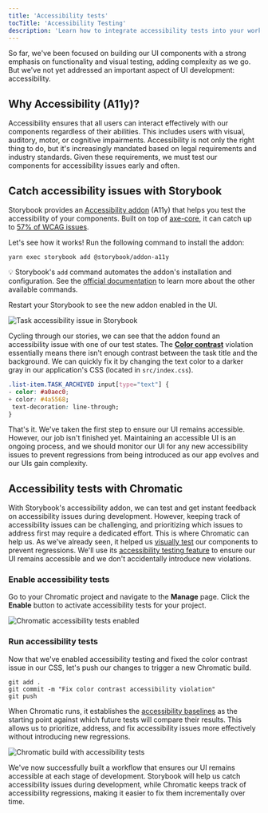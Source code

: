 ```yaml
---
title: 'Accessibility tests'
tocTitle: 'Accessibility Testing'
description: 'Learn how to integrate accessibility tests into your workflow'
---
```


So far, we've been focused on building our UI components with a strong emphasis on functionality and visual testing, adding complexity as we go. But we've not yet addressed an important aspect of UI development: accessibility.

## Why Accessibility (A11y)?

Accessibility ensures that all users can interact effectively with our components regardless of their abilities. This includes users with visual, auditory, motor, or cognitive impairments. Accessibility is not only the right thing to do, but it's increasingly mandated based on legal requirements and industry standards. Given these requirements, we must test our components for accessibility issues early and often.

## Catch accessibility issues with Storybook

Storybook provides an [Accessibility addon](https://storybook.js.org/addons/@storybook/addon-a11y) (A11y) that helps you test the accessibility of your components. Built on top of [axe-core](https://github.com/dequelabs/axe-core), it can catch up to [57% of WCAG issues](https://www.deque.com/blog/automated-testing-study-identifies-57-percent-of-digital-accessibility-issues/).

Let's see how it works! Run the following command to install the addon:

```shell
yarn exec storybook add @storybook/addon-a11y
```

<div class="aside">

💡 Storybook's `add` command automates the addon's installation and configuration. See the [official documentation](https://storybook.js.org/docs/api/cli-options) to learn more about the other available commands.

</div>

Restart your Storybook to see the new addon enabled in the UI.

![Task accessibility issue in Storybook](/intro-to-storybook/accessibility-issue-task-react-9-0.png)

Cycling through our stories, we can see that the addon found an accessibility issue with one of our test states. The [**Color contrast**](https://dequeuniversity.com/rules/axe/4.10/color-contrast?application=axeAPI) violation essentially means there isn't enough contrast between the task title and the background. We can quickly fix it by changing the text color to a darker gray in our application's CSS (located in `src/index.css`).

```diff:title=src/index.css
.list-item.TASK_ARCHIVED input[type="text"] {
- color: #a0aec0;
+ color: #4a5568;
 text-decoration: line-through;
}
```

That's it. We've taken the first step to ensure our UI remains accessible. However, our job isn't finished yet. Maintaining an accessible UI is an ongoing process, and we should monitor our UI for any new accessibility issues to prevent regressions from being introduced as our app evolves and our UIs gain complexity.

## Accessibility tests with Chromatic

With Storybook's accessibility addon, we can test and get instant feedback on accessibility issues during development. However, keeping track of accessibility issues can be challenging, and prioritizing which issues to address first may require a dedicated effort. This is where Chromatic can help us. As we've already seen, it helped us [visually test](/intro-to-storybook/react/en/test/) our components to prevent regressions. We'll use its [accessibility testing feature](https://www.chromatic.com/docs/accessibility) to ensure our UI remains accessible and we don't accidentally introduce new violations.

### Enable accessibility tests

Go to your Chromatic project and navigate to the **Manage** page. Click the **Enable** button to activate accessibility tests for your project.

![Chromatic accessibility tests enabled](/intro-to-storybook/chromatic-a11y-tests-enabled.png)

### Run accessibility tests

Now that we've enabled accessibility testing and fixed the color contrast issue in our CSS, let's push our changes to trigger a new Chromatic build.

```shell:clipboard=false
git add .
git commit -m "Fix color contrast accessibility violation"
git push
```

When Chromatic runs, it establishes the [accessibility baselines](https://www.chromatic.com/docs/accessibility/#what-is-an-accessibility-baseline) as the starting point against which future tests will compare their results. This allows us to prioritize, address, and fix accessibility issues more effectively without introducing new regressions.

<!--

TODO: Follow up with Design for an updated asset
 - Needs a React and non-React version to ensure parity with the tutorial
 -->

![Chromatic build with accessibility tests](/intro-to-storybook/chromatic-build-a11y-tests-react.png)

We've now successfully built a workflow that ensures our UI remains accessible at each stage of development. Storybook will help us catch accessibility issues during development, while Chromatic keeps track of accessibility regressions, making it easier to fix them incrementally over time.
